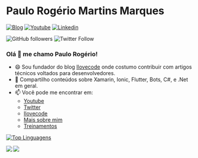 # Paulo Rogério Martins Marques

[![Blog](https://img.shields.io/badge/Blog-blue.svg?style=for-the-badge&logo=wordpress)](https://ilovecode.com.br)
[![Youtube](https://img.shields.io/badge/Youtube-red.svg?style=for-the-badge&logo=youtube)](https://www.youtube.com/channel/UChoveUE94dFSAPfPiJhFsew)
[![Linkedin](https://img.shields.io/badge/LinkedIn-blue?style=for-the-badge&logo=Linkedin)](https://www.linkedin.com/in/paulorogerio/)



![GitHub followers](https://img.shields.io/github/followers/pauloanalista?style=flat-square)
![Twitter Follow](https://img.shields.io/twitter/follow/pauloanalista?style=flat-square)


### Olá 👋 me chamo Paulo Rogério!

- 😄 Sou fundador do blog [Ilovecode](https://ilovecode.com.br) onde costumo contribuir com artigos técnicos voltados para desenvolvedores.
- 👯 Compartilho conteúdos sobre Xamarin, Ionic, Flutter, Bots, C#, e .Net em geral.
- 📫 Você pode me encontrar em:
  - [Youtube](https://www.youtube.com/channel/UChoveUE94dFSAPfPiJhFsew)
  - [Twitter](https://twitter.com/I_Love_Code)
  - [Ilovecode](https://ilovecode.com.br)
  - [Mais sobre mim](https://olha.la/paulorogerio)
  - [Treinamentos](https://olha.la/cursos)

[![Top Linguagens](https://github-readme-stats.vercel.app/api/top-langs/?username=pauloanalista&layout=compact)](https://github.com/pauloanalista/github-readme-stats)

<div>
  <img align="left" src="https://github-readme-stats.vercel.app/api?username=pauloanalista&show_icons=true&count_private=true" />
</div>


<div>
<img align="left" src="https://i2.wp.com/ilovecode.com.br/wp-content/uploads/2020/03/post_ok.gif?fit=200%2C209&ssl=1" />
  </div>


<!--

- 🔭 I’m currently working on ...
- 🌱 I’m currently learning ...
- 👯 I’m looking to collaborate on ...
- 🤔 I’m looking for help with ...
- 💬 Ask me about ...
- 📫 How to reach me: ...
- 😄 Pronouns: ...
- ⚡ Fun fact: ...

-->
